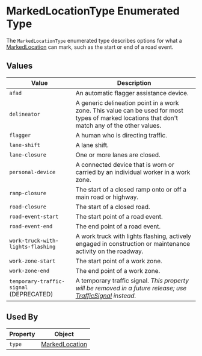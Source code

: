 # MarkedLocationType Enumerated Type
The `MarkedLocationType` enumerated type describes options for what a [MarkedLocation](/spec-content/objects/MarkedLocation.md) can mark, such as the start or end of a road event.

## Values
Value | Description
--- | ---
`afad` | An automatic flagger assistance device.
`delineator` | A generic delineation point in a work zone. This value can be used for most types of marked locations that don't match any of the other values.
`flagger` | A human who is directing traffic.
`lane-shift` | A lane shift.
`lane-closure` | One or more lanes are closed.
`personal-device` | A connected device that is worn or carried by an individual worker in a work zone.
`ramp-closure` | The start of a closed ramp onto or off a main road or highway.
`road-closure` | The start of a closed road.
`road-event-start` | The start point of a road event.
`road-event-end` | The end point of a road event.
`work-truck-with-lights-flashing` | A work truck with lights flashing, actively engaged in construction or maintenance activity on the roadway.
`work-zone-start` | The start point of a work zone.
`work-zone-end` | The end point of a work zone.
`temporary-traffic-signal` (DEPRECATED) | A temporary traffic signal. *This property will be removed in a future release; use [TrafficSignal](../objects/TrafficSignal.md) instead.*

## Used By
Property | Object
--- | --- 
`type` | [MarkedLocation](/spec-content/objects/MarkedLocation.md)